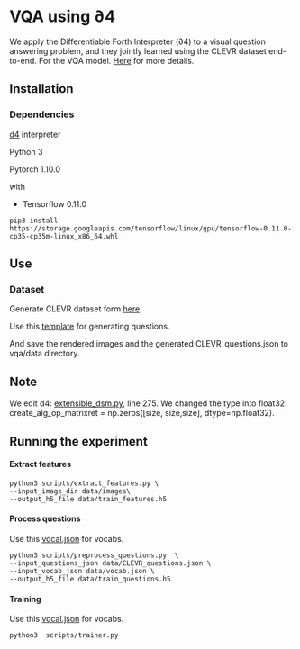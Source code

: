 # VQA using ∂4
We apply the Differentiable Forth Interpreter (∂4) to a visual question
answering problem, and they jointly learned using the CLEVR dataset end-to-end. For
the VQA model. [Here](https://github.com/SamaherA/vqa/blob/main/VQA_documentation.pdf) for more details. 

## Installation

### Dependencies

[d4](https://github.com/uclnlp/d4) interpreter 

Python 3

Pytorch 1.10.0

with

- Tensorflow 0.11.0

```
pip3 install https://storage.googleapis.com/tensorflow/linux/gpu/tensorflow-0.11.0-cp35-cp35m-linux_x86_64.whl
```

## Use

### Dataset

Generate CLEVR dataset form [here](https://github.com/facebookresearch/clevr-dataset-gen). 


Use this [template](https://github.com/SamaherA/vqa/blob/main/dataset/compare_integer.json) for generating questions.


And save the rendered images and the generated CLEVR_questions.json to vqa/data directory.



## Note
We edit d4: [extensible_dsm.py](https://github.com/uclnlp/d4/blob/master/d4/dsm/extensible_dsm.py), line 275. We changed the type into float32:  create_alg_op_matrixret = np.zeros([size, size,size], dtype=np.float32).

## Running the experiment

#### Extract features

```
python3 scripts/extract_features.py \
--input_image_dir data/images\
--output_h5_file data/train_features.h5
```

#### Process questions
Use this [vocal.json](https://github.com/SamaherA/vqa/blob/main/dataset/vocab.json) for vocabs.

```
python3 scripts/preprocess_questions.py  \
--input_questions_json data/CLEVR_questions.json \
--input_vocab_json data/vocab.json \
--output_h5_file data/train_questions.h5
```


#### Training 
Use this [vocal.json](https://github.com/SamaherA/vqa/blob/main/dataset/vocab.json) for vocabs.

```
python3  scripts/trainer.py
```


